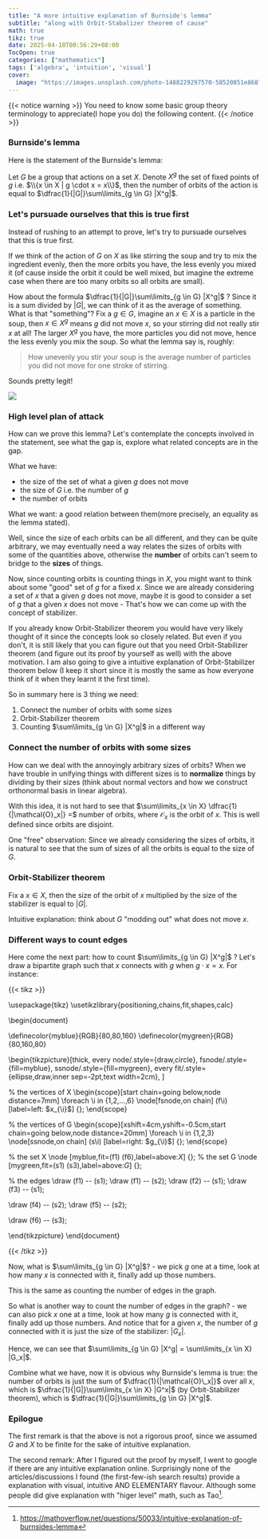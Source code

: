 ```yaml
---
title: "A more intuitive explanation of Burnside's lemma"
subtitle: "along with Orbit-Stabalizer theorem of cause"
math: true
tikz: true
date: 2025-04-10T00:56:29+08:00
TocOpen: true
categories: ["mathematics"]
tags: ['algebra', 'intuition', 'visual']
cover:
  image: "https://images.unsplash.com/photo-1488229297570-58520851e868?w=500&auto=format&fit=crop&q=60&ixlib=rb-4.0.3&ixid=M3wxMjA3fDB8MHxzZWFyY2h8N3x8SW50dWl0aW9ufGVufDB8fDB8fHwy"
---
```


{{< notice warning >}}
You need to know some basic group theory terminology to appreciate(I hope you do) the following content.
{{< /notice >}}

### Burnside's lemma

Here is the statement of the Burnside's lemma:

Let $G$ be a group that actions on a set $X$. Denote $X^{g}$ the set of fixed points of $g$ i.e. $\\{x \in X | g \cdot x = x\\}$, then the number of orbits of the action is equal to $\dfrac{1}{|G|}\sum\limits_{g \in G} |X^g|$.

### Let's pursuade ourselves that this is true first

Instead of rushing to an attempt to prove, let's try to pursuade ourselves that this is true first.

If we think of the action of $G$ on $X$ as like stirring the soup and try to mix the ingredient evenly, then the more orbits you have, the less evenly you mixed it (of cause inside the orbit it could be well mixed, but imagine the extreme case when there are too many orbits so all orbits are small).

How about the formula $\dfrac{1}{|G|}\sum\limits_{g \in G} |X^g|$ ? Since it is a sum divided by $|G|$, we can think of it as the average of something. What is that "something"? Fix a $g \in G$, imagine an $x \in X$ is a particle in the soup, then $x \in X^g$ means $g$ did not move $x$, so your stirring did not really stir $x$ at all! The larger $X^g$ you have, the more particles you did not move, hence the less evenly you mix the soup. So what the lemma say is, roughly: 

> How unevenly you stir your soup is the average number of particles you did not move for one stroke of stirring.

Sounds pretty legit!

![](https://images.unsplash.com/photo-1624893464449-22a7e40de7c9?w=500&auto=format&fit=crop&q=60&ixlib=rb-4.0.3&ixid=M3wxMjA3fDB8MHxzZWFyY2h8MjR8fHN0aXJyaW5nfGVufDB8fDB8fHwy)

### High level plan of attack

How can we prove this lemma? Let's contemplate the concepts involved in the statement, see what the gap is, explore what related concepts are in the gap.

What we have:
- the size of the set of what a given $g$ does not move
- the size of $G$ i.e. the number of $g$
- the number of orbits

What we want: a good relation between them(more precisely, an equality as the lemma stated).

Well, since the size of each orbits can be all different, and they can be quite arbitrary, we may eventually need a way relates the sizes of orbits with some of the quantities above, otherwise the **number** of orbits can't seem to bridge to the **sizes** of things.

Now, since counting orbits is counting things in $X$, you might want to think about some "good" set of $g$ for a fixed $x$. Since we are already considering a set of $x$ that a given $g$ does not move, maybe it is good to consider a set of $g$ that a given $x$ does not move - That's how we can come up with the concept of stabilizer.

If you already know Orbit-Stabilizer theorem you would have very likely thought of it since the concepts look so closely related. But even if you don't, it is still likely that you can figure out that you need Orbit-Stabilizer theorem (and figure out its proof by yourself as well) with the above motivation. I am also going to give a intuitive explanation of Orbit-Stabilizer theorem below (I keep it short since it is mostly the same as how everyone think of it when they learnt it the first time).

So in summary here is 3 thing we need:
1. Connect the number of orbits with some sizes
2. Orbit-Stabilizer theorem
3. Counting $\sum\limits_{g \in G} |X^g|$ in a different way


### Connect the number of orbits with some sizes

How can we deal with the annoyingly arbitrary sizes of orbits? When we have trouble in unifying things with different sizes is to **normalize** things by dividing by their sizes (think about normal vectors and how we construct orthonormal basis in linear algebra).

With this idea, it is not hard to see that $\sum\limits_{x \in X} \dfrac{1}{|\mathcal{O}_x|} =$ number of orbits, where $\mathcal{O}_x$ is the orbit of $x$. This is well defined since orbits are disjoint.

One "free" observation: Since we already considering the sizes of orbits, it is natural to see that the sum of sizes of all the orbits is equal to the size of $G$.

### Orbit-Stabilizer theorem

Fix a $x \in X$, then the size of the orbit of $x$ multiplied by the size of the stabilizer is equal to $|G|$.

Intuitive explanation: think about $G$ "modding out" what does not move $x$. 


### Different ways to count edges

Here come the next part: how to count $\sum\limits_{g \in G} |X^g|$ ?
Let's draw a bipartite graph such that $x$ connects with $g$ when $g \cdot x = x$. For instance:

{{< tikz >}}

\usepackage{tikz}
\usetikzlibrary{positioning,chains,fit,shapes,calc}

\begin{document}

\definecolor{myblue}{RGB}{80,80,160}
\definecolor{mygreen}{RGB}{80,160,80}

\begin{tikzpicture}[thick,
  every node/.style={draw,circle},
  fsnode/.style={fill=myblue},
  ssnode/.style={fill=mygreen},
  every fit/.style={ellipse,draw,inner sep=-2pt,text width=2cm},
]

% the vertices of X
\begin{scope}[start chain=going below,node distance=7mm]
\foreach \i in {1,2,...,6}
  \node[fsnode,on chain] (f\i) [label=left: $x_{\i}$] {};
\end{scope}

% the vertices of G
\begin{scope}[xshift=4cm,yshift=-0.5cm,start chain=going below,node distance=20mm]
\foreach \i in {1,2,3}
  \node[ssnode,on chain] (s\i) [label=right: $g_{\i}$] {};
\end{scope}

% the set X
\node [myblue,fit=(f1) (f6),label=above:$X$] {};
% the set G
\node [mygreen,fit=(s1) (s3),label=above:$G$] {};

% the edges
\draw (f1) -- (s1);
\draw (f1) -- (s2);
\draw (f2) -- (s1);
\draw (f3) -- (s1);

\draw (f4) -- (s2);
\draw (f5) -- (s2);

\draw (f6) -- (s3);

\end{tikzpicture}
\end{document}

{{< /tikz >}}

Now, what is $\sum\limits_{g \in G} |X^g|$? - we pick $g$ one at a time, look at how many $x$ is connected with it, finally add up those numbers.

This is the same as counting the number of edges in the graph.

So what is another way to count the number of edges in the graph? - we can also pick $x$ one at a time, look at how many $g$ is connected with it, finally add up those numbers. And notice that for a given $x$, the number of $g$ connected with it is just the size of the stabilizer: $|G_x|$.

Hence, we can see that $\sum\limits_{g \in G} |X^g| = \sum\limits_{x \in X} |G_x|$.

Combine what we have, now it is obvious why Burnside's lemma is true: the number of orbits is just the sum of $\dfrac{1}{|\mathcal{O}\_x|}$ over all $x$, which is $\dfrac{1}{|G|}\sum\limits_{x \in X} |G^x|$ (by Orbit-Stabilizer theorem), which is $\dfrac{1}{|G|}\sum\limits_{g \in G} |X^g|$.


### Epilogue

The first remark is that the above is not a rigorous proof, since we assumed $G$ and $X$ to be finite for the sake of intuitive explanation.

The second remark: After I figured out the proof by myself, I went to google if there are any intuitive explanation online. Surprisingly none of the articles/discussions I found (the first-few-ish search results) provide a explanation with visual, intuitive AND ELEMENTARY flavour. Although some people did give explanation with "higer level" math, such as Tao[^1].

[^1]: https://mathoverflow.net/questions/50033/intuitive-explanation-of-burnsides-lemma